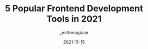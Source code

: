 ---
author: _estheragbaje
date: 2021-11-15
publisher: thepracticaldev
tags:
  - tooling
target_url: https://dev.to/estheragbaje/5-popular-frontend-development-tools-in-2021-1pg2
title: 5 Popular Frontend Development Tools in 2021
---